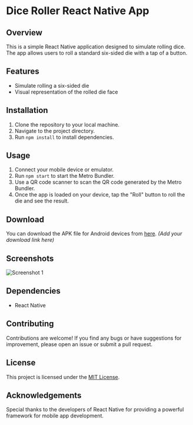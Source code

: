 # Dice Roller React Native App

## Overview
This is a simple React Native application designed to simulate rolling dice. The app allows users to roll a standard six-sided die with a tap of a button.

## Features
- Simulate rolling a six-sided die
- Visual representation of the rolled die face

## Installation
1. Clone the repository to your local machine.
2. Navigate to the project directory.
3. Run `npm install` to install dependencies.

## Usage
1. Connect your mobile device or emulator.
2. Run `npm start` to start the Metro Bundler.
3. Use a QR code scanner to scan the QR code generated by the Metro Bundler.
4. Once the app is loaded on your device, tap the "Roll" button to roll the die and see the result.

## Download
You can download the APK file for Android devices from [here](#). *(Add your download link here)*

## Screenshots
![Screenshot 1](screenshots/screenshot1.png)

## Dependencies
- React Native

## Contributing
Contributions are welcome! If you find any bugs or have suggestions for improvement, please open an issue or submit a pull request.

## License
This project is licensed under the [MIT License](LICENSE).

## Acknowledgements
Special thanks to the developers of React Native for providing a powerful framework for mobile app development.